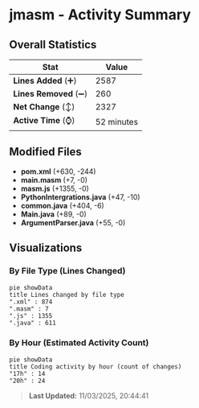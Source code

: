 # jmasm - Activity Summary 

## Overall Statistics

| Stat                   | Value                                                             |
| ---------------------- | ----------------------------------------------------------------- |
| **Lines Added** (➕)   | 2587                                          |
| **Lines Removed** (➖) | 260                                        |
| **Net Change** (↕)    | 2327                |
| **Active Time** (⌚)   | 52 minutes |


## Modified Files
- **pom.xml** (+630, -244)
- **main.masm** (+7, -0)
- **masm.js** (+1355, -0)
- **PythonIntergrations.java** (+47, -10)
- **common.java** (+404, -6)
- **Main.java** (+89, -0)
- **ArgumentParser.java** (+55, -0)

## Visualizations

### By File Type (Lines Changed)

```mermaid
pie showData
title Lines changed by file type
".xml" : 874
".masm" : 7
".js" : 1355
".java" : 611
```

### By Hour (Estimated Activity Count)

```mermaid
pie showData
title Coding activity by hour (count of changes)
"17h" : 14
"20h" : 24
```


> **Last Updated:** 11/03/2025, 20:44:41